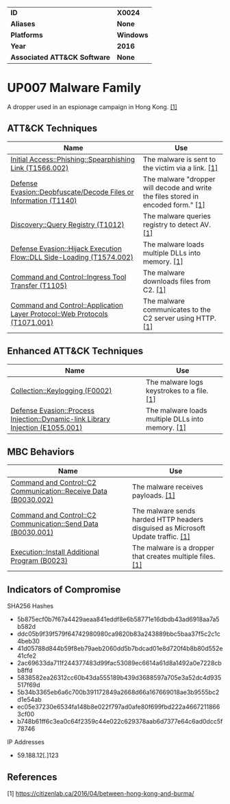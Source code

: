 
<table>
<tr>
<td><b>ID</b></td>
<td><b>X0024</b></td>
</tr>
<tr>
<td><b>Aliases</b></td>
<td><b>None</b></td>
</tr>
<tr>
<td><b>Platforms</b></td>
<td><b>Windows</b></td>
</tr>
<tr>
<td><b>Year</b></td>
<td><b>2016</b></td>
</tr>
<tr>
<td><b>Associated ATT&CK Software</b></td>
<td><b>None</b></td>
</tr>
</table>


# UP007 Malware Family

A dropper used in an espionage campaign in Hong Kong. [[1]](#1)


## ATT&CK Techniques

|Name|Use|
|---|---|
|[Initial Access::Phishing::Spearphishing Link (T1566.002)](https://attack.mitre.org/techniques/T1566/002/)|The malware is sent to the victim via a link. [[1]](#1)|
|[Defense Evasion::Deobfuscate/Decode Files or Information (T1140)](https://attack.mitre.org/techniques/T1140/)|The malware "dropper will decode and write the files stored in encoded form." [[1]](#1)|
|[Discovery::Query Registry (T1012)](https://attack.mitre.org/techniques/T1012/)|The malware queries registry to detect AV. [[1]](#1)|
|[Defense Evasion::Hijack Execution Flow::DLL Side-Loading (T1574.002)](https://attack.mitre.org/techniques/T1574/002/)|The malware loads multiple DLLs into memory. [[1]](#1)|
|[Command and Control::Ingress Tool Transfer (T1105)](https://attack.mitre.org/techniques/T1105/)|The malware downloads files from C2. [[1]](#1)|
|[Command and Control::Application Layer Protocol::Web Protocols (T1071.001)](https://attack.mitre.org/techniques/T1071/001/)|The malware communicates to the C2 server using HTTP. [[1]](#1)|


## Enhanced ATT&CK Techniques

|Name|Use|
|---|---|
|[Collection::Keylogging (F0002)](../collection/keylogging.md)|The malware logs keystrokes to a file. [[1]](#1)|
|[Defense Evasion::Process Injection::Dynamic-link Library Injection (E1055.001)](../defense-evasion/process-injection.md)|The malware loads multiple DLLs into memory. [[1]](#1)|



## MBC Behaviors

|Name|Use|
|---|---|
|[Command and Control::C2 Communication::Receive Data (B0030.002)](../command-and-control/c2-communication.md)|The malware receives payloads. [[1]](#1)|
|[Command and Control::C2 Communication::Send Data (B0030.001)](../command-and-control/c2-communication.md)|The malware sends harded HTTP headers disguised as Microsoft Update traffic. [[1]](#1)|
|[Execution::Install Additional Program (B0023)](../execution/install-additional-program.md)|The malware is a dropper that creates multiple files. [[1]](#1)|

## Indicators of Compromise

SHA256 Hashes
- 5b875ecf0b7f67a4429aeaa841eddf8e6b58771e16dbdb43ad6918aa7a5b582d
- ddc05b9f39f579f64742980980ca9820b83a243889bbc5baa37f5c2c1c4beb30
- 41d05788d844b59f8eb79aeb2060dd5b7bdcad01e8d720f4b8b80d552e41cfe2
- 2ac69633da711f244377483d99fac53089ec6614a61d8a1492a0e7228cbb8ffd
- 5838582ea26312cc60b43da555189b439d3688597a705e3a52dc4d935517f69d
- 5b34b3365eb6a6c700b391172849a2668d66a167669018ae3b9555bc2d1e54ab
- ec05e37230e6534fa148b8e022f797ad0afe80f699fbd222a46672118663cf00
- b748b61ff6c3ea0c64f2359c44e022c629378aab6d7377e64c6ad0dcc5f78746

IP Addresses
- 59.188.12[.]123


## References

<a name="1">[1]</a> https://citizenlab.ca/2016/04/between-hong-kong-and-burma/
